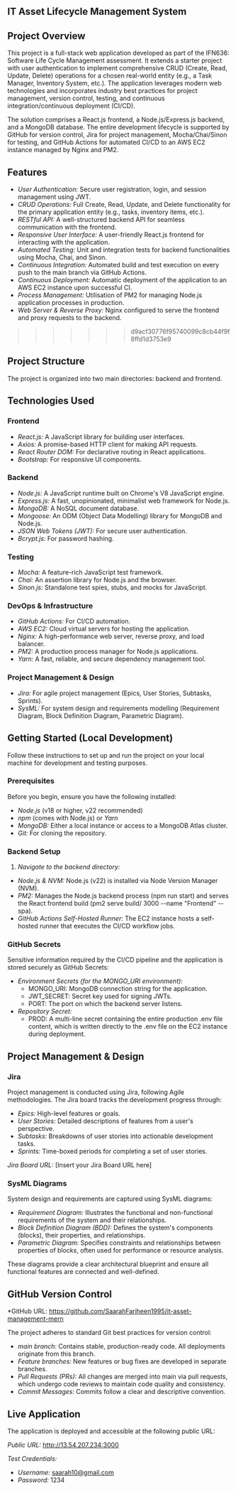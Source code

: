 ## IT Asset Lifecycle Management System

## Project Overview

This project is a full-stack web application developed as part of the IFN636: Software Life Cycle Management assessment. It extends a starter project with user authentication to implement comprehensive CRUD (Create, Read, Update, Delete) operations for a chosen real-world entity (e.g., a Task Manager, Inventory System, etc.). The application leverages modern web technologies and incorporates industry best practices for project management, version control, testing, and continuous integration/continuous deployment (CI/CD).


The solution comprises a React.js frontend, a Node.js/Express.js backend, and a MongoDB database. The entire development lifecycle is supported by GitHub for version control, Jira for project management, Mocha/Chai/Sinon for testing, and GitHub Actions for automated CI/CD to an AWS EC2 instance managed by Nginx and PM2.

## Features

*   *User Authentication:* Secure user registration, login, and session management using JWT.
*   *CRUD Operations:* Full Create, Read, Update, and Delete functionality for the primary application entity (e.g., tasks, inventory items, etc.).
*   *RESTful API:* A well-structured backend API for seamless communication with the frontend.
*   *Responsive User Interface:* A user-friendly React.js frontend for interacting with the application.
*   *Automated Testing:* Unit and integration tests for backend functionalities using Mocha, Chai, and Sinon.
*   *Continuous Integration:* Automated build and test execution on every push to the main branch via GitHub Actions.
*   *Continuous Deployment:* Automatic deployment of the application to an AWS EC2 instance upon successful CI.
*   *Process Management:* Utilisation of PM2 for managing Node.js application processes in production.
*   *Web Server & Reverse Proxy:* Nginx configured to serve the frontend and proxy requests to the backend.
>>>>>>> d9acf30776f95740099c8cb44f9f8ffd1d3753e9

## Project Structure

The project is organized into two main directories: backend and frontend.

## Technologies Used

  ### Frontend
  *   *React.js:* A JavaScript library for building user interfaces.
  *   *Axios:* A promise-based HTTP client for making API requests.
  *   *React Router DOM:* For declarative routing in React applications.
  *   *Bootstrap:* For responsive UI components.

  ### Backend
  *   *Node.js:* A JavaScript runtime built on Chrome's V8 JavaScript engine.
  *   *Express.js:* A fast, unopinionated, minimalist web framework for Node.js.
  *   *MongoDB:* A NoSQL document database.
  *   *Mongoose:* An ODM (Object Data Modelling) library for MongoDB and Node.js.
  *   *JSON Web Tokens (JWT):* For secure user authentication.
  *   *Bcrypt.js:* For password hashing.

  ### Testing
  *   *Mocha:* A feature-rich JavaScript test framework.
  *   *Chai:* An assertion library for Node.js and the browser.
  *   *Sinon.js:* Standalone test spies, stubs, and mocks for JavaScript.

  ### DevOps & Infrastructure
  *   *GitHub Actions:* For CI/CD automation.
  *   *AWS EC2:* Cloud virtual servers for hosting the application.
  *   *Nginx:* A high-performance web server, reverse proxy, and load balancer.
  *   *PM2:* A production process manager for Node.js applications.
  *   *Yarn:* A fast, reliable, and secure dependency management tool.

  ### Project Management & Design
  *   *Jira:* For agile project management (Epics, User Stories, Subtasks, Sprints).
  *   *SysML:* For system design and requirements modelling (Requirement Diagram, Block Definition Diagram, Parametric Diagram).

## Getting Started (Local Development)

  Follow these instructions to set up and run the project on your local machine for development and testing purposes.

  ### Prerequisites

  Before you begin, ensure you have the following installed:

  *   *Node.js* (v18 or higher, v22 recommended)
  *   *npm* (comes with Node.js) or *Yarn*
  *   *MongoDB:* Either a local instance or access to a MongoDB Atlas cluster.
  *   *Git:* For cloning the repository.

  ### Backend Setup

  1.  *Navigate to the backend directory:*
  *   *Node.js & NVM:* Node.js (v22) is installed via Node Version Manager (NVM).
  *   *PM2:* Manages the Node.js backend process (npm run start) and serves the React frontend build (pm2 serve build/ 3000 --name "Frontend" --spa).
  *   *GitHub Actions Self-Hosted Runner:* The EC2 instance hosts a self-hosted runner that executes the CI/CD workflow jobs.

  ### GitHub Secrets

  Sensitive information required by the CI/CD pipeline and the application is stored securely as GitHub Secrets:

  *   *Environment Secrets (for the MONGO_URI environment):*
      *   MONGO_URI: MongoDB connection string for the application.
      *   JWT_SECRET: Secret key used for signing JWTs.
      *   PORT: The port on which the backend server listens.
  *   *Repository Secret:*
      *   PROD: A multi-line secret containing the entire production .env file content, which is written directly to the .env file on the EC2 instance during deployment.

## Project Management & Design

  ### Jira

  Project management is conducted using Jira, following Agile methodologies. The Jira board tracks the development progress through:

  *   *Epics:* High-level features or goals.
  *   *User Stories:* Detailed descriptions of features from a user's perspective.
  *   *Subtasks:* Breakdowns of user stories into actionable development tasks.
  *   *Sprints:* Time-boxed periods for completing a set of user stories.

  *Jira Board URL:* [Insert your Jira Board URL here]

  ### SysML Diagrams

  System design and requirements are captured using SysML diagrams:

  *   *Requirement Diagram:* Illustrates the functional and non-functional requirements of the system and their relationships.
  *   *Block Definition Diagram (BDD):* Defines the system's components (blocks), their properties, and relationships.
  *   *Parametric Diagram:* Specifies constraints and relationships between properties of blocks, often used for performance or resource analysis.

  These diagrams provide a clear architectural blueprint and ensure all functional features are connected and well-defined.

## GitHub Version Control
  *GitHub URL: https://github.com/SaarahFariheen1995/it-asset-management-mern

  The project adheres to standard Git best practices for version control:

  *   *main branch:* Contains stable, production-ready code. All deployments originate from this branch.
  *   *Feature branches:* New features or bug fixes are developed in separate branches.
  *   *Pull Requests (PRs):* All changes are merged into main via pull requests, which undergo code reviews to maintain code quality and consistency.
  *   *Commit Messages:* Commits follow a clear and descriptive convention.

## Live Application

  The application is deployed and accessible at the following public URL:

  *Public URL:* http://13.54.207.234:3000

  *Test Credentials:*
  *   *Username:* saarah10@gmail.com
  *   *Password:* 1234

